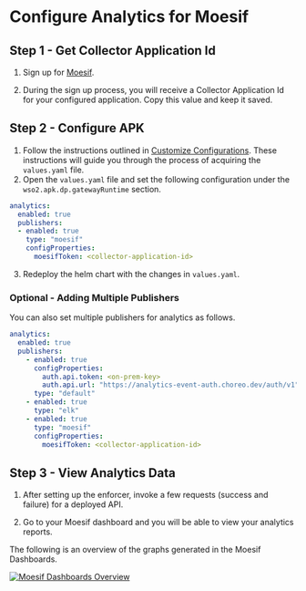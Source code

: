 # Configure Analytics for Moesif

## Step 1 - Get Collector Application Id

1. Sign up for [Moesif](https://www.moesif.com/).

2. During the sign up process, you will receive a Collector Application Id for your configured application. Copy this value and keep it saved.

## Step 2 - Configure APK

1. Follow the instructions outlined in [Customize Configurations](../Customize-Configurations.md). These instructions will guide you through the process of acquiring the `values.yaml` file. 
2. Open the `values.yaml` file and set the following configuration under the `wso2.apk.dp.gatewayRuntime` section.

```yaml
analytics:
  enabled: true
  publishers:
  - enabled: true
    type: "moesif"
    configProperties:
      moesifToken: <collector-application-id>
```

3. Redeploy the helm chart with the changes in `values.yaml`.

### Optional - Adding Multiple Publishers

You can also set multiple publishers for analytics as follows.
```yaml
analytics:
  enabled: true
  publishers:
    - enabled: true
      configProperties:
        auth.api.token: <on-prem-key>
        auth.api.url: "https://analytics-event-auth.choreo.dev/auth/v1"
      type: "default"
    - enabled: true
      type: "elk"
    - enabled: true
      type: "moesif"
      configProperties:
        moesifToken: <collector-application-id>
```

## Step 3 - View Analytics Data

1. After setting up the enforcer, invoke a few requests (success and failure) for a deployed API.

2. Go to your Moesif dashboard and you will be able to view your analytics reports.

The following is an overview of the graphs generated in the Moesif Dashboards.

[![Moesif Dashboards Overview](../../assets/img/analytics/moesif-dashboards-overview.png)](../../assets/img/analytics/moesif-dashboards-overview.png)


